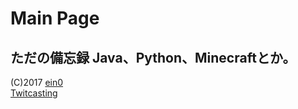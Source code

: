 # Main Page

ただの備忘録
Java、Python、Minecraftとか。
---
(C)2017 [ein0](https://twitter.com/_ein0)  
[Twitcasting](https://twitcasting.tv/pyffc)
